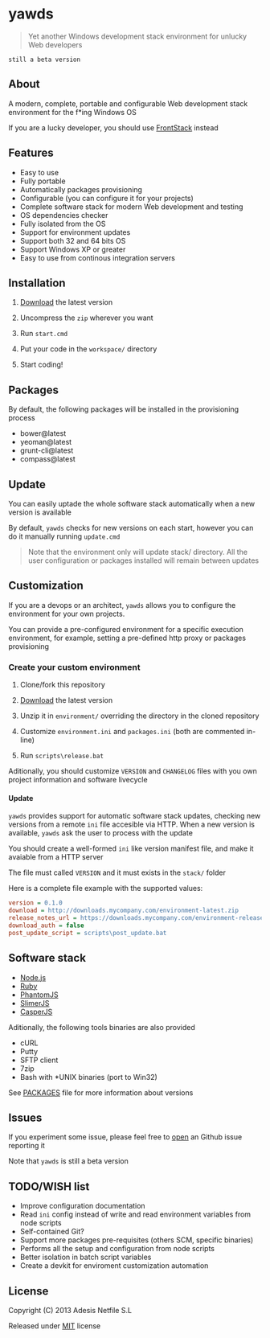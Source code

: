 # yawds

> Yet another Windows development stack environment for unlucky Web developers

`still a beta version`

## About

A modern, complete, portable and configurable Web development stack environment for the f*ing Windows OS

If you are a lucky developer, you should use [FrontStack](https://github.com/frontstack/frontstack) instead

## Features

- Easy to use 
- Fully portable
- Automatically packages provisioning
- Configurable (you can configure it for your projects)
- Complete software stack for modern Web development and testing
- OS dependencies checker
- Fully isolated from the OS
- Support for environment updates
- Support both 32 and 64 bits OS
- Support Windows XP or greater
- Easy to use from continous integration servers

## Installation

1. [Download][1] the latest version

2. Uncompress the `zip` wherever you want

3. Run `start.cmd`

4. Put your code in the `workspace/` directory

5. Start coding!

## Packages

By default, the following packages will be installed in the provisioning process

- bower@latest 
- yeoman@latest
- grunt-cli@latest
- compass@latest

## Update

You can easily uptade the whole software stack automatically when a new version is available

By default, `yawds` checks for new versions on each start, 
however you can do it manually running `update.cmd`

> Note that the environment only will update stack/ directory. 
> All the user configuration or packages installed will remain between updates

## Customization

If you are a devops or an architect, `yawds` allows you to configure the environment
for your own projects.

You can provide a pre-configured environment for a specific execution environment,
for example, setting a pre-defined http proxy or packages provisioning

### Create your custom environment

1. Clone/fork this repository

2. [Download][1] the latest version

3. Unzip it in `environment/` overriding the directory in the cloned repository

4. Customize `environment.ini` and `packages.ini` (both are commented in-line)

5. Run `scripts\release.bat`

Aditionally, you should customize `VERSION` and `CHANGELOG` files with you own project 
information and software livecycle

#### Update

`yawds` provides support for automatic software stack updates, checking new versions from 
a remote `ini` file accesible via HTTP.
When a new version is available, `yawds` ask the user to process with the update 

You should create a well-formed `ini` like version manifest file, 
and make it avaiable from a HTTP server

The file must called `VERSION` and it must exists in the `stack/` folder

Here is a complete file example with the supported values:

```ini
version = 0.1.0
download = http://downloads.mycompany.com/environment-latest.zip
release_notes_url = https://downloads.mycompany.com/environment-release-notes.txt
download_auth = false
post_update_script = scripts\post_update.bat
```

## Software stack

- [Node.js][3]
- [Ruby][4]
- [PhantomJS][5]
- [SlimerJS][6]
- [CasperJS][7]

Aditionally, the following tools binaries are also provided

- cURL
- Putty
- SFTP client
- 7zip
- Bash with *UNIX binaries (port to Win32)

See [PACKAGES][2] file for more information about versions

## Issues

If you experiment some issue, please feel free to [open][9] an Github issue reporting it

Note that `yawds` is still a beta version 

## TODO/WISH list

- Improve configuration documentation 
- Read `ini` config instead of write and read environment variables from node scripts
- Self-contained Git?
- Support more packages pre-requisites (others SCM, specific binaries)
- Performs all the setup and configuration from node scripts
- Better isolation in batch script variables 
- Create a devkit for enviroment customization automation

## License

Copyright (C) 2013 Adesis Netfile S.L

Released under [MIT][8] license

[1]: https://sourceforge.net/projects/yawds/files/latest/download
[2]: https://github.com/adesisnetlife/yawds/blob/master/environment/stack/PACKAGES.md
[3]: http://nodejs.org
[4]: http://rubylang.org
[5]: http://phantomjs.org
[6]: http://slimerjs.org
[7]: http://casperjs.org
[8]: http://opensource.org/licenses/MIT
[9]: https://github.com/AdesisNetlife/yawds/issues/new